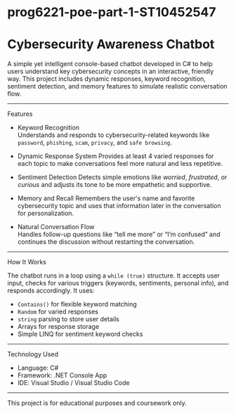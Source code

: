 # prog6221-poe-part-1-ST10452547
# Cybersecurity Awareness Chatbot

A simple yet intelligent console-based chatbot developed in C# to help users understand key cybersecurity concepts in an interactive, friendly way. This project includes dynamic responses, keyword recognition, sentiment detection, and memory features to simulate realistic conversation flow.

---

Features

- Keyword Recognition  
  Understands and responds to cybersecurity-related keywords like `password`, `phishing`, `scam`, `privacy`, and `safe browsing`.

- Dynamic Response System
  Provides at least 4 varied responses for each topic to make conversations feel more natural and less repetitive.

- Sentiment Detection
  Detects simple emotions like *worried*, *frustrated*, or *curious* and adjusts its tone to be more empathetic and supportive.

- Memory and Recall
  Remembers the user's name and favorite cybersecurity topic and uses that information later in the conversation for personalization.

- Natural Conversation Flow  
  Handles follow-up questions like “tell me more” or “I’m confused” and continues the discussion without restarting the conversation.

---

How It Works

The chatbot runs in a loop using a `while (true)` structure. It accepts user input, checks for various triggers (keywords, sentiments, personal info), and responds accordingly. It uses:

- `Contains()` for flexible keyword matching
- `Random` for varied responses
- `string` parsing to store user details
- Arrays for response storage
- Simple LINQ for sentiment keyword checks

---
Technology Used

- Language: C#
- Framework: .NET Console App
- IDE: Visual Studio / Visual Studio Code

---

This project is for educational purposes and coursework only.